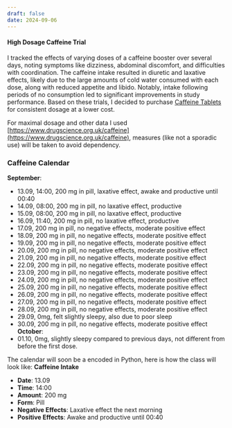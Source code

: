 ```yaml
---
draft: false
date: 2024-09-06
---
```

#### High Dosage Caffeine Trial
I tracked the effects of varying doses of a caffeine booster over several days, noting symptoms like dizziness, abdominal discomfort, and difficulties with coordination. The caffeine intake resulted in diuretic and laxative effects, likely due to the large amounts of cold water consumed with each dose, along with reduced appetite and libido. Notably, intake following periods of no consumption led to significant improvements in study performance. Based on these trials, I decided to purchase [Caffeine Tablets](https://www.amazon.de/Koffeintabletten-365x-laborgepr%C3%BCft-Koffein-Gehalt-unerw%C3%BCnschte/dp/B0CKY62W8L/ref=sr_1_7?crid=208PANQN05WC1&dib=eyJ2IjoiMSJ9.7W6hzJYHDp5WRkYNreMS9bmD4dsT3qg9zEcq2sXtNCmex7g3700L8uX5teRpSqmNIre_HaQdTkfcp3Vt3xgK0qHYgJor-giVfdVwdM8HRmpH_32vVNfbQTEF2YRdwL9fUxgjBICj3KvnwEVHcWsQtqdq5Zt_tbYq-G15MDWOacrfAD8mbSEJRHzCh7UIVL0B0DiJLYiuWe7fhtUdnixwSTFIiPeDUpnpNLGuOgFhYFCmd-e_OWcKBdOKNhy5xJhUb26Pr1JHIKuT-ampLaQ5ets19DNndDInb9BZ5GouTdg.hoJBNQITcl2UQRqxjss_dX6f5veszHQ2NPlHPFiAHeQ&dib_tag=se&keywords=koffeintabletten&qid=1720510550&sprefix=koffein%2Caps%2C101&sr=8-7&th=1) for consistent dosage at a lower cost.

For maximal dosage and other data I used [https://www.drugscience.org.uk/caffeine](https://www.drugscience.org.uk/caffeine), measures (like not a sporadic use) will be taken to avoid dependency.

### Caffeine Calendar
**September**:
- 13.09, 14:00, 200 mg in pill, laxative effect, awake and productive until 00:40
- 14.09, 08:00, 200 mg in pill, no laxative effect, productive
- 15.09, 08:00, 200 mg in pill, no laxative effect, productive
- 16.09, 11:40, 200 mg in pill, no laxative effect, productive
- 17.09, 200 mg in pill, no negative effects, moderate positive effect
- 18.09, 200 mg in pill, no negative effects, moderate positive effect
- 19.09, 200 mg in pill, no negative effects, moderate positive effect
- 20.09, 200 mg in pill, no negative effects, moderate positive effect
- 21.09, 200 mg in pill, no negative effects, moderate positive effect
- 22.09, 200 mg in pill, no negative effects, moderate positive effect
- 23.09, 200 mg in pill, no negative effects, moderate positive effect
- 24.09, 200 mg in pill, no negative effects, moderate positive effect
- 25.09, 200 mg in pill, no negative effects, moderate positive effect
- 26.09, 200 mg in pill, no negative effects, moderate positive effect
- 27.09, 200 mg in pill, no negative effects, moderate positive effect
- 28.09, 200 mg in pill, no negative effects, moderate positive effect
- 29.09, 0mg, felt slightly sleepy, also due to poor sleep
- 30.09, 200 mg in pill, no negative effects, moderate positive effect
**October**:
- 01.10, 0mg, slightly sleepy compared to previous days, not different from before the first dose.

The calendar will soon be a encoded in Python, here is how the class will look like:
**Caffeine Intake**
- **Date**: 13.09
- **Time**: 14:00
- **Amount**: 200 mg
- **Form**: Pill
- **Negative Effects**: Laxative effect the next morning
- **Positive Effects**: Awake and productive until 00:40